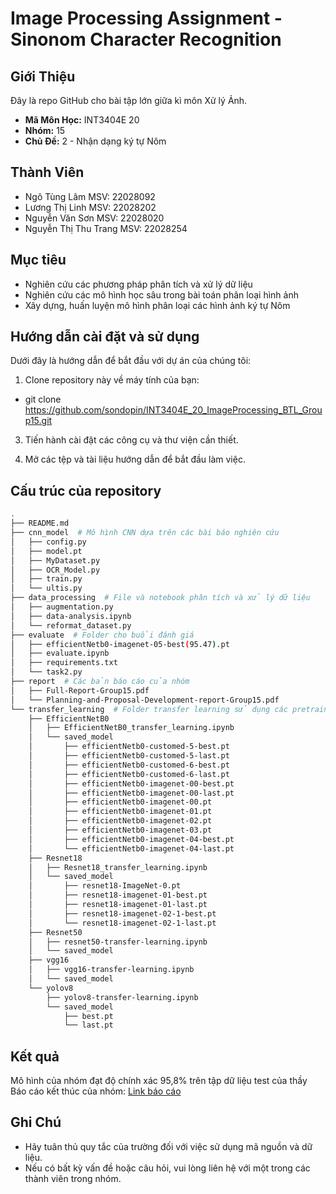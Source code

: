 # Image Processing Assignment - Sinonom Character Recognition

## Giới Thiệu

Đây là repo GitHub cho bài tập lớn giữa kì môn Xử lý Ảnh.

- **Mã Môn Học:** INT3404E 20
- **Nhóm:** 15
- **Chủ Đề:** 2 - Nhận dạng ký tự Nôm

## Thành Viên

- Ngô Tùng Lâm MSV: 22028092
- Lương Thị Linh MSV: 22028202
- Nguyễn Văn Sơn MSV: 22028020
- Nguyễn Thị Thu Trang MSV: 22028254

## Mục tiêu 
- Nghiên cứu các phương pháp phân tích và xử lý dữ liệu
- Nghiên cứu các mô hình học sâu trong bài toán phân loại hình ảnh
- Xây dựng, huấn luyện mô hình phân loại các hình ảnh ký tự Nôm

## Hướng dẫn cài đặt và sử dụng


Dưới đây là hướng dẫn để bắt đầu với dự án của chúng tôi:

1. Clone repository này về máy tính của bạn:

- git clone https://github.com/sondopin/INT3404E_20_ImageProcessing_BTL_Group15.git
 
3. Tiến hành cài đặt các công cụ và thư viện cần thiết.

4. Mở các tệp và tài liệu hướng dẫn để bắt đầu làm việc.

## Cấu trúc của repository

```bash
.
├── README.md
├── cnn_model  # Mô hình CNN dựa trên các bài báo nghiên cứu
│   ├── config.py
│   ├── model.pt
│   ├── MyDataset.py
│   ├── OCR_Model.py
│   ├── train.py
│   └── ultis.py
├── data_processing  # File và notebook phân tích và xử lý dữ liệu
│   ├── augmentation.py
│   ├── data-analysis.ipynb
│   └── reformat_dataset.py
├── evaluate  # Folder cho buổi đánh giá
│   ├── efficientNetb0-imagenet-05-best(95.47).pt
│   ├── evaluate.ipynb
│   ├── requirements.txt
│   └── task2.py
├── report  # Các bản báo cáo của nhóm
│   ├── Full-Report-Group15.pdf
│   └── Planning-and-Proposal-Development-report-Group15.pdf
└── transfer_learning  # Folder transfer learning sử dụng các pretrained model
    ├── EfficientNetB0
    │   ├── EfficientNetB0_transfer_learning.ipynb
    │   └── saved_model
    │       ├── efficientNetb0-customed-5-best.pt
    │       ├── efficientNetb0-customed-5-last.pt
    │       ├── efficientNetb0-customed-6-best.pt
    │       ├── efficientNetb0-customed-6-last.pt
    │       ├── efficientNetb0-imagenet-00-best.pt
    │       ├── efficientNetb0-imagenet-00-last.pt
    │       ├── efficientNetb0-imagenet-00.pt
    │       ├── efficientNetb0-imagenet-01.pt
    │       ├── efficientNetb0-imagenet-02.pt
    │       ├── efficientNetb0-imagenet-03.pt
    │       ├── efficientNetb0-imagenet-04-best.pt
    │       └── efficientNetb0-imagenet-04-last.pt
    ├── Resnet18
    │   ├── Resnet18_transfer_learning.ipynb
    │   └── saved_model
    │       ├── resnet18-ImageNet-0.pt
    │       ├── resnet18-imagenet-01-best.pt
    │       ├── resnet18-imagenet-01-last.pt
    │       ├── resnet18-imagenet-02-1-best.pt
    │       └── resnet18-imagenet-02-1-last.pt
    ├── Resnet50
    │   ├── resnet50-transfer-learning.ipynb
    │   └── saved_model
    ├── vgg16
    │   ├── vgg16-transfer-learning.ipynb
    │   └── saved_model
    └── yolov8
        ├── yolov8-transfer-learning.ipynb
        └── saved_model
            ├── best.pt
            └── last.pt
```

## Kết quả
Mô hình của nhóm đạt độ chính xác 95,8% trên tập dữ liệu test của thầy
Báo cáo kết thúc của nhóm: [Link báo cáo](report/Full-Report-Group15.pdf)

## Ghi Chú

- Hãy tuân thủ quy tắc của trường đối với việc sử dụng mã nguồn và dữ liệu.
- Nếu có bất kỳ vấn đề hoặc câu hỏi, vui lòng liên hệ với một trong các thành viên trong nhóm.
